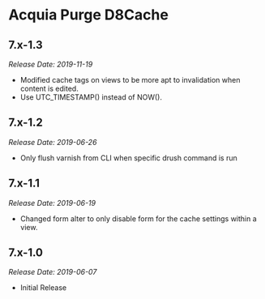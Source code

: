 # Acquia Purge D8Cache

7.x-1.3
--------------------------------------------------------------------------------
_Release Date: 2019-11-19_

- Modified cache tags on views to be more apt to invalidation when content is edited.
- Use UTC_TIMESTAMP() instead of NOW(). 

7.x-1.2
--------------------------------------------------------------------------------
_Release Date: 2019-06-26_

- Only flush varnish from CLI when specific drush command is run

7.x-1.1
--------------------------------------------------------------------------------
_Release Date: 2019-06-19_

- Changed form alter to only disable form for the cache settings within a view.


7.x-1.0
--------------------------------------------------------------------------------
_Release Date: 2019-06-07_

- Initial Release
